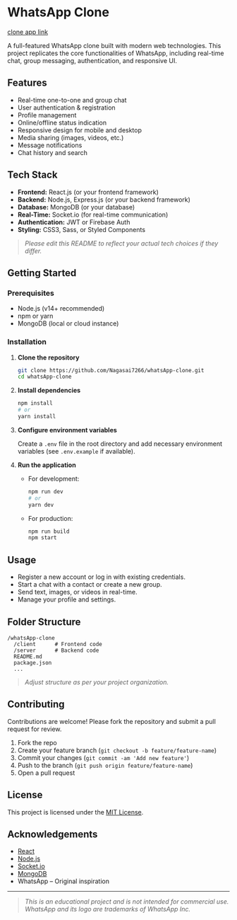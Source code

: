 # WhatsApp Clone
<a href="https://gorgeous-shortbread-2eeee3.netlify.app/">clone app link</a>

A full-featured WhatsApp clone built with modern web technologies. This project replicates the core functionalities of WhatsApp, including real-time chat, group messaging, authentication, and responsive UI.

## Features

- Real-time one-to-one and group chat
- User authentication & registration
- Profile management
- Online/offline status indication
- Responsive design for mobile and desktop
- Media sharing (images, videos, etc.)
- Message notifications
- Chat history and search

## Tech Stack

- **Frontend:** React.js (or your frontend framework)
- **Backend:** Node.js, Express.js (or your backend framework)
- **Database:** MongoDB (or your database)
- **Real-Time:** Socket.io (for real-time communication)
- **Authentication:** JWT or Firebase Auth
- **Styling:** CSS3, Sass, or Styled Components

> _Please edit this README to reflect your actual tech choices if they differ._

## Getting Started

### Prerequisites

- Node.js (v14+ recommended)
- npm or yarn
- MongoDB (local or cloud instance)

### Installation

1. **Clone the repository**
   ```bash
   git clone https://github.com/Nagasai7266/whatsApp-clone.git
   cd whatsApp-clone
   ```

2. **Install dependencies**
   ```bash
   npm install
   # or
   yarn install
   ```

3. **Configure environment variables**

   Create a `.env` file in the root directory and add necessary environment variables (see `.env.example` if available).

4. **Run the application**

   - For development:

     ```bash
     npm run dev
     # or
     yarn dev
     ```

   - For production:

     ```bash
     npm run build
     npm start
     ```

## Usage

- Register a new account or log in with existing credentials.
- Start a chat with a contact or create a new group.
- Send text, images, or videos in real-time.
- Manage your profile and settings.

## Folder Structure

```
/whatsApp-clone
  /client      # Frontend code
  /server      # Backend code
  README.md
  package.json
  ...
```

> _Adjust structure as per your project organization._

## Contributing

Contributions are welcome! Please fork the repository and submit a pull request for review.

1. Fork the repo
2. Create your feature branch (`git checkout -b feature/feature-name`)
3. Commit your changes (`git commit -am 'Add new feature'`)
4. Push to the branch (`git push origin feature/feature-name`)
5. Open a pull request

## License

This project is licensed under the [MIT License](LICENSE).

## Acknowledgements

- [React](https://reactjs.org/)
- [Node.js](https://nodejs.org/)
- [Socket.io](https://socket.io/)
- [MongoDB](https://www.mongodb.com/)
- WhatsApp – Original inspiration

---

> _This is an educational project and is not intended for commercial use. WhatsApp and its logo are trademarks of WhatsApp Inc._
